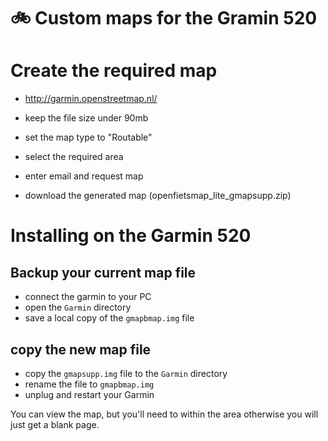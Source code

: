 # :bike: Custom maps for the Gramin 520


# Create the required map
- http://garmin.openstreetmap.nl/

- keep the file size under 90mb
- set the map type to "Routable"
- select the required area
- enter email and request map
- download the generated map (openfietsmap_lite_gmapsupp.zip)

# Installing on the Garmin 520

## Backup your current map file

- connect the garmin to your PC
- open the `Garmin` directory
- save a local copy of the `gmapbmap.img` file

## copy the new map file

- copy the `gmapsupp.img` file to the `Garmin` directory
- rename the file to `gmapbmap.img`
- unplug and restart your Garmin

You can view the map, but you'll need to within the area otherwise you will just get a blank page.

